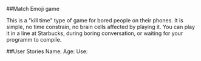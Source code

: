 ##Match Emoji game

This is a "kill time" type of game for bored people on their phones. It is simple, no time constrain, no brain cells affected by playing it. You can play it in a line at Starbucks, during boring conversation, or waiting for your programm to compile.

##User Stories
Name: 
Age: 
Use:
